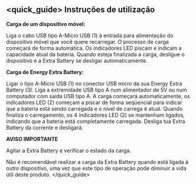 ## <quick_guide> Instruções de utilização

**Carga de um dispositivo móvel:**

Liga o cabo USB tipo A-Micro USB (1) à entrada para alimentação do dispositivo móvel que você quere recarregar. O processo de carga começará de forma automática. Os indicadores LED piscam e indicam a capacidade atual da bateria. Quando esteja finalizada a carga, desligue o dispositivo e a Extra Battery se desligar automaticamente.


**Carga de Energy Extra Battery:**

Ligar o tipo A-Micro USB (1) no conector USB micro da sua Energy Extra Battery (3). Liga a extremidade USB tipo A num alimentador de 5V ou num computador com saída USB tipo A. A carga começará automaticamente, os indicadores LED (2) começam a piscar de forma seqüencial para indicar que a bateria está sendo carregada e o nível de carrega é atual. Quando finaliza o carregamento, os 4 indicadores LED (2) se mantenham ligados, indicando que a bateria está completamente carregada. Desliga tua Extra Battery da corrente e desligará.



**AVISO IMPORTANTE**

Agitar a Extra Battery e verificar o estado da carga.

Não é recomendável realizar a carga da Extra Battery quando está ligada à outro dispositivo, uma vez que este tipo de operação pode diminuir a vida útil deste produto.
</quick_guide>
